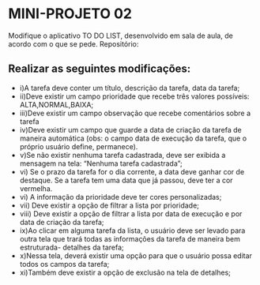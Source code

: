 <h1>MINI-PROJETO 02</h1>
<p>
    Modifique o aplicativo TO DO LIST, desenvolvido em sala de aula, de acordo com o que se
    pede.
    Repositório: <https://github.com/jeanmmlima/IMD0509-DDM20241/tree/f02_todo_list_IV>
</p>

<h2>Realizar as seguintes modificações:</h2>
<ul>
    <li>i)A tarefa deve conter um título, descrição da tarefa, data da tarefa;</li>
    <li>ii)Deve existir um campo prioridade que recebe três valores possíveis: ALTA,NORMAL,BAIXA;</li>
    <li>iii)Deve existir um campo observação que recebe comentários sobre a tarefa</li>
    <li>iv)Deve existir um campo que guarde a data de criação da tarefa de maneira automática (obs: o campo data de execução da tarefa, que o próprio usuário define, permanece).</li>
    <li>v)Se não existir nenhuma tarefa cadastrada, deve ser exibida a mensagem na tela: “Nenhuma tarefa cadastrada”;</li>
    <li>vi) Se o prazo da tarefa for o dia corrente, a data deve ganhar cor de destaque. Se a tarefa tem uma data que já passou, deve ter a cor vermelha.</li>
    <li>vi) A informação da prioridade deve ter cores personalizadas;</li>
    <li>vii) Deve existir a opção de filtrar a lista por prioridade;</li>
    <li>viii) Deve existir a opção de filtrar a lista por data de execução e por data de criação da tarefa;</li>
    <li>ix)Ao clicar em alguma tarefa da lista, o usuário deve ser levado para outra tela que trará todas as informações da tarefa de maneira bem estruturada- detalhes
        da tarefa;</li>
    <li>x)Nessa tela, deverá existir uma opção para que o usuário possa editar todos os campos da tarefa;</li>
    <li>xi)Também deve existir a opção de exclusão na tela de detalhes;</li>
</ul>